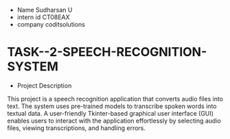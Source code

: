 - Name Sudharsan U
- intern id CT08EAX
- company coditsolutions



# TASK--2-SPEECH-RECOGNITION-SYSTEM
- Project Description

This project is a speech recognition application that converts audio files into text. The system uses pre-trained models to transcribe spoken words into textual data. A user-friendly Tkinter-based graphical user interface (GUI) enables users to interact with the application effortlessly by selecting audio files, viewing transcriptions, and handling errors.
